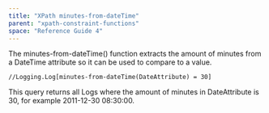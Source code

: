 ```yaml
---
title: "XPath minutes-from-dateTime"
parent: "xpath-constraint-functions"
space: "Reference Guide 4"
---
```

The minutes-from-dateTime() function extracts the amount of minutes from a DateTime attribute so it can be used to compare to a value.

```
//Logging.Log[minutes-from-dateTime(DateAttribute) = 30]

```

This query returns all Logs where the amount of minutes in DateAttribute is 30, for example 2011-12-30 08:30:00\.
